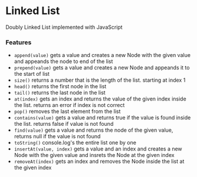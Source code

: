 # Linked List

Doubly Linked List implemented with JavaScript

### Features

- `append(value)` gets a value and creates a new Node with the given value and appeands the node to end of the list
- `prepend(value)` gets a value and creates a new Node and appeands it to the start of list
- `size()` returns a number that is the length of the list. starting at index 1
- `head()` returns the first node in the list
- `tail()` returns the last node in the list
- `at(index)` gets an index and returns the value of the given index inside the list. returns an error if index is not correct
- `pop()` removes the last element from the list
- `contains(value)` gets a value and returns true if the value is found inside the list. returns false if value is not found
- `find(value)` gets a value and returns the node of the given value, returns null if the value is not found
- `toString()` console.log's the entire list one by one
- `insertAt(value, index)` gets a value and an index and creates a new Node with the given value and insrets the Node at the given index
- `removeAt(index)` gets an index and removes the Node inside the list at the given index
